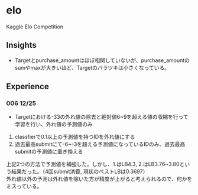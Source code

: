 # elo
Kaggle Elo Competition

## Insights
* Targetとpurchase_amountはほぼ相関していないが、purchase_amountのsumやmaxが大きいほど、Targetのバラツキは小さくなっている。


## Experience
### 006 12/25
* Targetにおける-33の外れ値の除去と絶対値6~9を超える値の収縮を行って学習を行い、外れ値の予測値のみ  
1. classfierで0.1以上の予測値を持つIDを外れ値にする  
2. 過去最高submitにて-6~-3を超える予測値になっているIDのみ、過去最高submitの予測値に置き換える
  
上記2つの方法で予測値を補強した。しかし、1.はLB4.3, 2.はLB3.76~3.80という結果だった。（4回submit消費, 現状のベストLBは0.3697）  
外れ値以外の予測は外れ値を除いた方が精度が上がると考えられるので、何かをミスっている。  

### 
